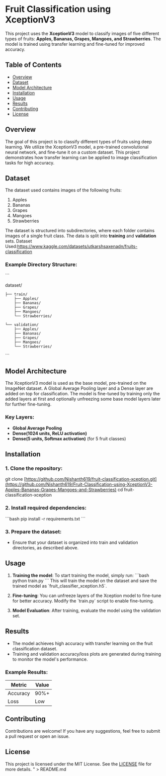 # Fruit Classification using XceptionV3

This project uses the **XceptionV3** model to classify images of five different types of fruits: **Apples, Bananas, Grapes, Mangoes, and Strawberries**. The model is trained using transfer learning and fine-tuned for improved accuracy.

## Table of Contents
- [Overview](#overview)
- [Dataset](#dataset)
- [Model Architecture](#model-architecture)
- [Installation](#installation)
- [Usage](#usage)
- [Results](#results)
- [Contributing](#contributing)
- [License](#license)

## Overview
The goal of this project is to classify different types of fruits using deep learning. We utilize the XceptionV3 model, a pre-trained convolutional neural network, and fine-tune it on a custom dataset. This project demonstrates how transfer learning can be applied to image classification tasks for high accuracy.

## Dataset
The dataset used contains images of the following fruits:
1. Apples
2. Bananas
3. Grapes
4. Mangoes
5. Strawberries

The dataset is structured into subdirectories, where each folder contains images of a single fruit class. The data is split into **training** and **validation** sets.
Dataset Used:https://www.kaggle.com/datasets/utkarshsaxenadn/fruits-classification
### Example Directory Structure:
\`\`\`


dataset/

    ├── train/
        ├── Apples/
        ├── Bananas/
        ├── Grapes/
        ├── Mangoes/
        └── Strawberries/

    └── validation/
        ├── Apples/
        ├── Bananas/
        ├── Grapes/
        ├── Mangoes/
        └── Strawberries/
\`\`\`

## Model Architecture
The XceptionV3 model is used as the base model, pre-trained on the ImageNet dataset. A Global Average Pooling layer and a Dense layer are added on top for classification. The model is fine-tuned by training only the added layers at first and optionally unfreezing some base model layers later for further fine-tuning.

### Key Layers:
- **Global Average Pooling**
- **Dense(1024 units, ReLU activation)**
- **Dense(5 units, Softmax activation)** (for 5 fruit classes)

## Installation
### 1. Clone the repository:
git clone [https://github.com/Nishanth619/fruit-classification-xception.git](https://github.com/Nishanth619/Fruit-Classification-using-XceptionV3-Apples-Bananas-Grapes-Mangoes-and-Strawberries)
cd fruit-classification-xception


### 2. Install required dependencies:
\`\`\`bash
pip install -r requirements.txt
\`\`\`

### 3. Prepare the dataset:
- Ensure that your dataset is organized into train and validation directories, as described above.

## Usage
1. **Training the model**: To start training the model, simply run:
   \`\`\`bash
   python train.py
   \`\`\`
   This will train the model on the dataset and save the trained model as \`fruit_classifier_xception.h5\`.

2. **Fine-tuning**: You can unfreeze layers of the Xception model to fine-tune for better accuracy. Modify the \`train.py\` script to enable fine-tuning.

3. **Model Evaluation**: After training, evaluate the model using the validation set.

## Results
- The model achieves high accuracy with transfer learning on the fruit classification dataset.
- Training and validation accuracy/loss plots are generated during training to monitor the model's performance.

### Example Results:
| Metric      | Value   |
|-------------|---------|
| Accuracy    | 90%+    |
| Loss        | Low     |

## Contributing
Contributions are welcome! If you have any suggestions, feel free to submit a pull request or open an issue.

## License
This project is licensed under the MIT License. See the [LICENSE](LICENSE) file for more details.
" > README.md

